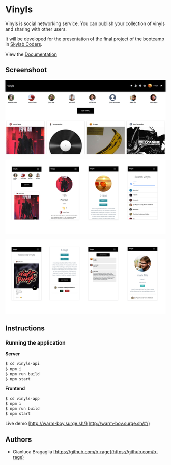 # Vinyls

Vinyls is social networking service. You can publish your collection of vinyls and sharing with other users. 

It will be developed for the presentation of the final project of the bootcamp in [Skylab Coders](https://skylabcoders.com/).



View the [Documentation](./docs/README.md)

## Screenshoot

![](./docs/images/screenshot1.PNG)

![](./docs/images/mobile.PNG)

![](./docs/images/mobile2.PNG)

## Instructions

### Running the application

__Server__

```
$ cd vinyls-api
$ npm i
$ npm run build
$ npm start
```

__Frontend__

```
$ cd vinyls-app
$ npm i
$ npm run build
$ npm start
```
Live demo [http://warm-boy.surge.sh/](http://warm-boy.surge.sh/#/)

## Authors

- Gianluca Bragaglia [https://github.com/b-rage](https://github.com/b-rage)


